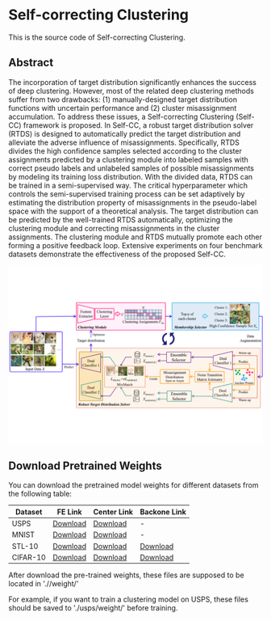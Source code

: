 # Self-correcting Clustering
This is the source code of Self-correcting Clustering.

## Abstract

The incorporation of target distribution significantly enhances the success of deep clustering. However, most of the related deep clustering methods suffer from two drawbacks: (1) manually-designed target distribution functions with uncertain performance and (2) cluster misassignment accumulation. To address these issues, a Self-correcting Clustering (Self-CC) framework is proposed. In Self-CC, a robust target distribution solver (RTDS) is designed to automatically predict the target distribution and alleviate the adverse influence of misassignments. Specifically, RTDS divides the high confidence samples selected according to the cluster assignments predicted by a clustering module into labeled samples with correct pseudo labels and unlabeled samples of possible misassignments by modeling its training loss distribution. With the divided data, RTDS can be trained in a semi-supervised way. The critical hyperparameter which controls the semi-supervised training process can be set adaptively by estimating the distribution property of misassignments in the pseudo-label space with the support of a theoretical analysis. The target distribution can be predicted by the well-trained RTDS automatically, optimizing the clustering module and correcting misassignments in the cluster assignments. The clustering module and RTDS mutually promote each other forming a positive feedback loop. Extensive experiments on four benchmark datasets demonstrate the effectiveness of the proposed Self-CC.


![Main Image](/img/fig.PNG)


## Download Pretrained Weights

You can download the pretrained model weights for different datasets from the following table:

| Dataset   | FE Link                                | Center Link                              | Backone Link                               |
|-----------|----------------------------------------|------------------------------------------|-----------------------------------------|
| USPS | [Download](https://drive.google.com/file/d/1yK9rzBEkHuhy2DAH-ioMRqgkqBYvUl5n/view?usp=sharing)   | [Download](https://drive.google.com/file/d/1lfpyChSy_XjndIxrobBhj5fccJhF59RV/view?usp=sharing) | -                                       |
| MNIST | [Download](https://drive.google.com/file/d/1VHNXn-Pv12sSpxrHbQUgukYyq7JdpKFC/view?usp=drive_link)   | [Download](https://drive.google.com/file/d/1-nskm52zKokX45_9JiXFnkh-ODlJE5ND/view?usp=drive_link) | -                                       |
| STL-10 | [Download](https://drive.google.com/file/d/1CEkzcuda1W7bt_U8iF7dOt8OSsEw3oia/view?usp=sharing)   | [Download](https://drive.google.com/file/d/14Z3OUcN8btiKLRFnnjwkPI6Wg_x-3gBo/view?usp=sharing) | [Download](https://drive.google.com/file/d/1DX8pNbptuaATjGyxzmco8B6TVgdJr1fP/view?usp=sharing) |
| CIFAR-10 | [Download](https://drive.google.com/file/d/1V7EaUc4UESXMQfzUDsbUxelFNmr3Y92X/view?usp=sharing)   | [Download](https://drive.google.com/file/d/1iFnUReqtINIcz93xF3o2pm64O8HpjrSS/view?usp=sharing) | [Download](https://drive.google.com/file/d/1pBvj8EIVItcoNJu3ohW1s9upOjx_Wj4_/view?usp=sharing) |

After download the pre-trained weights, these files are supposed to be located in './<dataset>/weight/'

For example, if you want to train a clustering model on USPS, these files should be saved to './usps/weight/' before training.
